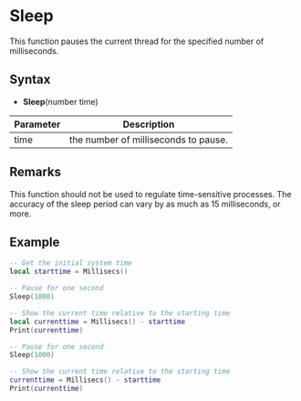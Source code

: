 # Sleep

This function pauses the current thread for the specified number of milliseconds.

## Syntax

- **Sleep**(number time)

Parameter | Description 
---|---
time | the number of milliseconds to pause.

## Remarks

This function should not be used to regulate time-sensitive processes. The accuracy of the sleep period can vary by as much as 15 milliseconds, or more.

## Example

```lua
-- Get the initial system time
local starttime = Millisecs()

-- Pause for one second
Sleep(1000)

-- Show the current time relative to the starting time
local currenttime = Millisecs() - starttime
Print(currenttime)

-- Pause for one second
Sleep(1000)

-- Show the current time relative to the starting time
currenttime = Millisecs() - starttime
Print(currenttime)
```
